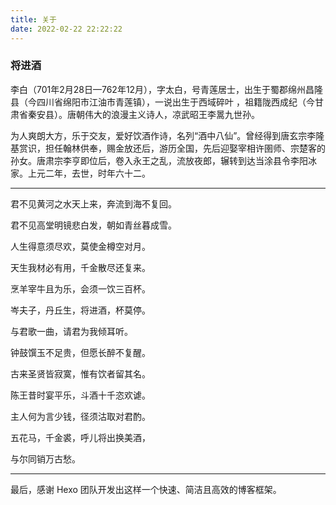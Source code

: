 ```yaml
---
title: 关于
date: 2022-02-22 22:22:22
---
```


### 将进酒

李白（701年2月28日—762年12月），字太白，号青莲居士，出生于蜀郡绵州昌隆县（今四川省绵阳市江油市青莲镇），一说出生于西域碎叶 ，祖籍陇西成纪（今甘肃省秦安县）。唐朝伟大的浪漫主义诗人，凉武昭王李暠九世孙。

为人爽朗大方，乐于交友，爱好饮酒作诗，名列“酒中八仙”。曾经得到唐玄宗李隆基赏识，担任翰林供奉，赐金放还后，游历全国，先后迎娶宰相许圉师、宗楚客的孙女。唐肃宗李亨即位后，卷入永王之乱，流放夜郎，辗转到达当涂县令李阳冰家。上元二年，去世，时年六十二。

------

君不见黄河之水天上来，奔流到海不复回。

君不见高堂明镜悲白发，朝如青丝暮成雪。

人生得意须尽欢，莫使金樽空对月。

天生我材必有用，千金散尽还复来。

烹羊宰牛且为乐，会须一饮三百杯。

岑夫子，丹丘生，将进酒，杯莫停。

与君歌一曲，请君为我倾耳听。

钟鼓馔玉不足贵，但愿长醉不复醒。

古来圣贤皆寂寞，惟有饮者留其名。

陈王昔时宴平乐，斗酒十千恣欢谑。

主人何为言少钱，径须沽取对君酌。

五花马，千金裘，呼儿将出换美酒，

与尔同销万古愁。

---

最后，感谢 Hexo 团队开发出这样一个快速、简洁且高效的博客框架。
